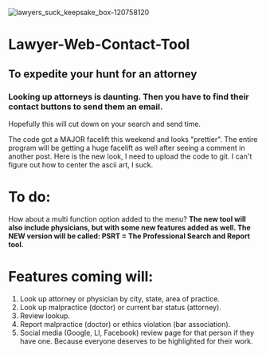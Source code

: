 ![lawyers_suck_keepsake_box-120758120](https://user-images.githubusercontent.com/43219706/172950281-a0c4bea2-546f-4df7-806b-edc783cb0112.jpg)

# Lawyer-Web-Contact-Tool
## To expedite your hunt for an attorney
### Looking up attorneys is daunting. Then you have to find their contact buttons to send them an email.
Hopefully this will cut down on your search and send time.

The code got a MAJOR facelift this weekend and looks "prettier". The entire program will be getting a huge facelift as well after seeing a comment in another post. Here is the new look, I need to upload the code to git. I can't figure out how to center the ascii art, I suck.

# To do:
How about a multi function option added to the menu?
**The new tool will also include physicians, but with some new features added as well. The NEW version will be called: PSRT = The Professional Search and Report tool.**

# Features coming will:
1. Look up attorney or physician by city, state, area of practice.
2. Look up malpractice (doctor) or current bar status (attorney).
3. Review lookup.
4. Report malpractice (doctor) or ethics violation (bar association).
5. Social media (Google, LI, Facebook) review page for that person if they have one. Because everyone deserves to be highlighted for their work.
